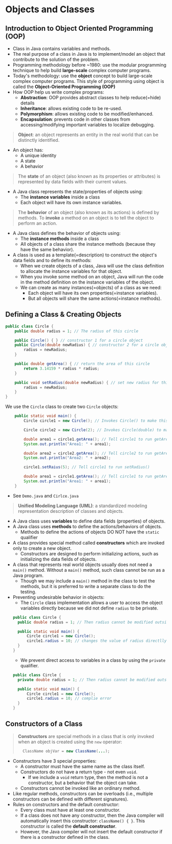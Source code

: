 # Objects and Classes

## Introduction to Object Oriented Programming (OOP)
- Class in Java contains variables and methods. 
- The real purpose of a class in Java is to implement/model an object that contribute to the solution of the problem. 
- Programming methodology before ~1980: use the modular programming technique to help build **large-scale** complex computer programs.
- Today's methodology: use the **object** concept to build large-scale complex computer programs. This style of programming using object is called the **Object-Oriented Programming (OOP)**
- How OOP help us write complex programs:
  - **Abstraction**: OOP provides abstract classes to help reduce(=hide) details
  - **Inheritance**: allows existing code to be re-used.
  - **Polymorphism**: allows existing code to be modified/enhanced.
  - **Encapsulation**: prevents code in other classes from accessing/modifying important variables to localize debugging. 
> **Object**: an object represents an entity in the real world that can be distinctly identified. 
- An object has: 
  - A unique identity
  - A state
  - A behavior
> The **state** of an object (also known as its properties or attributes) is represented by data fields with their current values. 
- A Java class represents the state/properties of objects using: 
  - The **instance variables** inside a class
  - Each object will have its own instance variables. 
> The **behavior** of an object (also known as its actions) is defined by methods. 
> To **invoke** a method on an object is to tell the object to perform an action.
- A Java class defines the behavior of objects using: 
  - The **instance methods** inside a class
  - All objects of a class share the instance methods (because they have the same behavior).
- A class is used as a template(=description) to construct the object's data fields and to define its methods:
  - When we create objects of a class, Java will use the class definition to allocate the instance variables for that object.
  - When you invoke some method on an object, Java will run the code in the method definition on the instance variables of the object. 
  - We can create as many instances(=objects) of a class as we need:
    - Each object will have its own properties(=instance variables).
    - But all objects will share the same actions(=instance methods).

## Defining a Class & Creating Objects
```java
public class Circle {
    public double radius = 1; // The radius of this circle

    public Circle() { } // constructor 1 for a circle object
    public Circle(double newRadius) { // constructor 2 for a circle object
        radius = newRadius;
    }

    public double getArea() { // return the area of this circle
        return 3.14159 * radius * radius;
    }

    public void setRadius(double newRadius) { // set new radius for this circle
        radius = newRadius;
    }
}
```

We use the `Circle` class to create two `Circle` objects: 
```java
    public static void main() {
        Circle circle1 = new Circle(); // Invokes Circle() to make this circle

        Circle circle2 = new Circle(2); // Invokes Circle(double) to make this circle

        double area1 = circle1.getArea(); // Tell circle1 to run getArea()
        System.out.println("Area1: " + area1);

        double area2 = circle2.getArea(); // Tell circle2 to run getArea()
        System.out.println("Area2: " + area2);

        circle1.setRaius(5); // Tell circle1 to run setRadius()

        double area1 = circle1.getArea(); // Tell circle1 to run getArea()
        System.out.println("Area1: " + area1);
    }
```
* See `Demo.java` and `Cirlce.java`
> **Unified Modeling Language (UML)**: a standardized modeling representation description of classes and objects. 
- A Java class uses **variables** to define data fields (properties) of objects.
- A Java class uses **methods** to define the actions/behaviors of objects. 
  - Methods to define the actions of objects DO NOT have the `static` qualifier
- A class provides special method called **constructors** which are invoked only to create a new object.
  -  Constructors are designed to perform initializing actions, such as initializing the data fields of objects.
- A class that represents real world objects usually does not need a `main()` method. Without a `main()` method, such class cannot be run as a Java program.
  - Though we may include a `main()` method in the class to test the methods, but it is preferred to write a separate class to do the testing. 
- Preventing undesirable behavior in objects:
  - The `Circle` class implementation allows a user to access the object variables directly because we did not define `radius` to be private. 
  ```java
  public class Circle {
    public double radius = 1; // Then radius cannot be modified outside the class

    public static void main() {
        Circle circle1 = new Circle();
        circle1.radius = 10; // changes the value of radius directlly
    }
  }
  ``````
  - We prevent direct access to variables in a class by using the `private` qualifier. 
  ```java
  public class Circle {
    private double radius = 1; // Then radius cannot be modified outside the class

    public static void main() {
        Circle circle1 = new Circle();
        circle1.radius = 10; // complie error
    }
  }
  ```

## Constructors of a Class
> **Constructors** are special methods in a class that is only invoked when an object is created using the `new` operator: 
> ```java
>   ClassName objVar = new ClassName(...);
> ```
- Constructors have 3 special properties:
  - A constructor must have the same name as the class itself.
  - Constructors do not have a return type - not even `void`.
    - If we include a `void` return type, then the method is not a constructor, but a behavior that the object can take.
  - Constructors cannot be invoked like an ordinary method. 
- Like regular methods, constructors can be overloads (i.e., multiple constructors can be defined with different signatures).
- Rules on constructors and the default constructor: 
  - Every class must have at least one constructor.
  - If a class does not have any constructor, then the Java compiler will automatically insert this constructor: `className() { }`. This constructor is called the **default constructor**. 
  - However, the Java compiler will not insert the default constructor if there is a constructor defined in the class. 